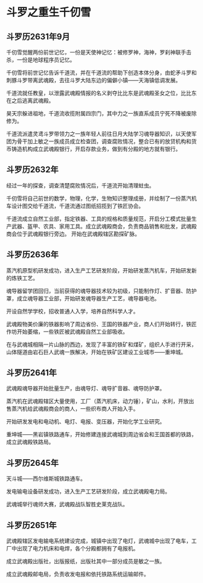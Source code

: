 # 斗罗之重生千仞雪

## 斗罗历2631年9月
千仞雪觉醒两份前世记忆，一份是天使神记忆：被修罗神，海神，罗刹神联手击杀，一份是地球程序员记忆。

千仞雪将前世记忆告诉千道流，并在千道流的帮助下创造本体分身，由蛇矛斗罗和刺豚斗罗带离武魂殿，去往斗罗大陆东边的偏僻小镇——天海镇低调发展。

千道流就任教皇，以泄露武魂殿情报的名义剥夺比比东是武魂殿圣女之位，比比东在之后逃离武魂殿。

昊天宗躲进祖地，千道流收揽附属四宗门，其中力之一族直系成员宁死不降被废除修为。

千道流派遣灵鸢斗罗带领力之一族年轻人前往日月大陆学习魂导器知识，以天使军团为骨干加上敏之一族成员成立检查团，调查腐败情况，整合已有的放贷机构和货币铸造机构成立武魂殿银行，开启存款业务，做到有分殿的地方就有银行。

## 斗罗历2632年
经过一年的探查，调查清楚腐败情况后，千道流开始清理蛀虫。

千仞雪将自己前世的数学，物理，化学，生物知识整理成册，并绘制了一份蒸汽机车设计图交给千道流，千道流通过图纸招揽到了铁匠协会。

千道流成立自然工业部，指定铁器、工具的规格和质量规范，开启分工模式批量生产武器、盔甲、农具、家用工具。成立武魂殿商会，负责商品销售和批发，武魂殿商会位于武魂殿银行旁边。
开始在武魂殿辖区勘探矿脉。

## 斗罗历2636年
蒸汽机原型机研发成功，进入生产工艺研发阶段，开始研发蒸汽机车，开始研发新的炼铁工艺。

魂导器留学团回归，当前获得的魂导器技术较为初级，只能制作灯、扩音器、防护罩，成立魂导器工业部，开始研发魂导器生产工艺，魂导器电池。

开设自然学学校，招收普通人入学，培养自然科学人才。

武魂殿物美价廉的铁器影响了周边省份、王国的铁器产业，商人们开始转行，铁匠作坊开始萎缩，一些铁匠被武魂殿自然工业部吸收。

在与武魂城相隔一片山脉的西边，发现了丰富的铁矿和煤矿，组织人手进行开采，山体隧道由岩石巨人武魂一族解决，开始在铁矿区建设工业城市——重坤城。

## 斗罗历2641年
武魂殿魂导器开始批量生产，由魂导灯、魂导扩音器、魂导防护罩。

蒸汽机在武魂殿辖区大量使用，工厂（蒸汽机床，动力锤），矿山，水利，开放出售蒸汽机给武魂殿商会的商人，一些织布商人开始入手。

开始研发发电和电动机、电灯、电报、变压器，开始化学工业研究。

重坤城——黑岩镇铁路通车，开始修建连接武魂城到周边省会和王国首都的铁路，成立武魂殿铁路局。

## 斗罗历2645年
天斗城——西尔维斯城铁路通车。

发电输电设备研发成功，进入生产工艺研发阶段，成立武魂殿电力局。

武魂城举行魂师大赛，武魂殿战队智胜史莱克战队。

## 斗罗历2651年
武魂殿辖区发电输电系统建设完成，城镇中出现了电灯，武魂城中出现了电车，工厂中出现了电力机床和电焊，各个分殿都拥有了电报机。

成立武魂殿出版社，出版报纸，出版社其中一部分成员是敏之一族。

成立武魂殿邮电局，负责收发电报和依托铁路系统运输邮件。
